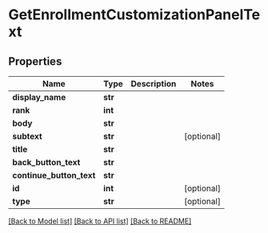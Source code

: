 # GetEnrollmentCustomizationPanelText

## Properties
Name | Type | Description | Notes
------------ | ------------- | ------------- | -------------
**display_name** | **str** |  | 
**rank** | **int** |  | 
**body** | **str** |  | 
**subtext** | **str** |  | [optional] 
**title** | **str** |  | 
**back_button_text** | **str** |  | 
**continue_button_text** | **str** |  | 
**id** | **int** |  | [optional] 
**type** | **str** |  | [optional] 

[[Back to Model list]](../README.md#documentation-for-models) [[Back to API list]](../README.md#documentation-for-api-endpoints) [[Back to README]](../README.md)


